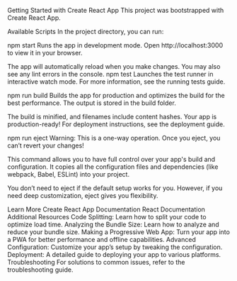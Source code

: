 Getting Started with Create React App
This project was bootstrapped with Create React App.

Available Scripts
In the project directory, you can run:

npm start
Runs the app in development mode.
Open http://localhost:3000 to view it in your browser.

The app will automatically reload when you make changes.
You may also see any lint errors in the console.
npm test
Launches the test runner in interactive watch mode.
For more information, see the running tests guide.

npm run build
Builds the app for production and optimizes the build for the best performance. The output is stored in the build folder.

The build is minified, and filenames include content hashes.
Your app is production-ready!
For deployment instructions, see the deployment guide.

npm run eject
Warning: This is a one-way operation. Once you eject, you can’t revert your changes!

This command allows you to have full control over your app's build and configuration. It copies all the configuration files and dependencies (like webpack, Babel, ESLint) into your project.

You don’t need to eject if the default setup works for you. However, if you need deep customization, eject gives you flexibility.

Learn More
Create React App Documentation
React Documentation
Additional Resources
Code Splitting: Learn how to split your code to optimize load time.
Analyzing the Bundle Size: Learn how to analyze and reduce your bundle size.
Making a Progressive Web App: Turn your app into a PWA for better performance and offline capabilities.
Advanced Configuration: Customize your app’s setup by tweaking the configuration.
Deployment: A detailed guide to deploying your app to various platforms.
Troubleshooting
For solutions to common issues, refer to the troubleshooting guide.

